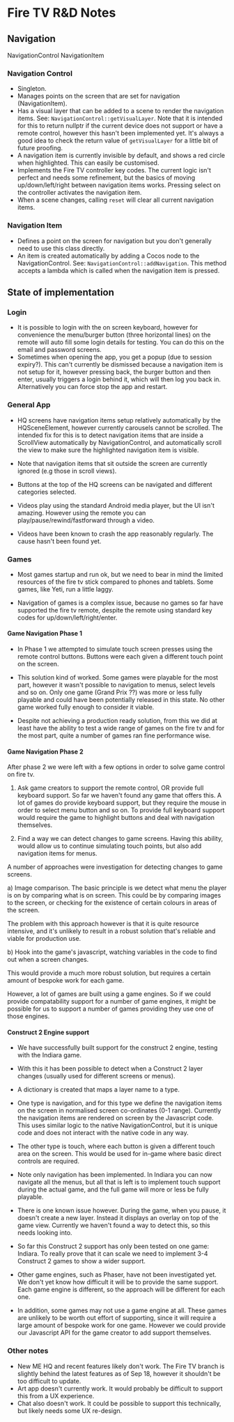 # Fire TV R&D Notes

## Navigation

NavigationControl
NavigationItem

### Navigation Control

* Singleton.
* Manages points on the screen that are set for navigation (NavigationItem).
* Has a visual layer that can be added to a scene to render the navigation items. See: `NavigationControl::getVisualLayer`. Note that it is intended for this to return nullptr if the current device does not support or have a remote control, however this hasn't been implemented yet. It's always a good idea to check the return value of `getVisualLayer` for a little bit of future proofing.
* A navigation item is currently invisible by default, and shows a red circle when highlighted. This can easily be customised.
* Implements the Fire TV controller key codes. The current logic isn't perfect and needs some refinement, but the basics of moving up/down/left/right between navigation items works. Pressing select on the controller activates the navigation item.
* When a scene changes, calling `reset` will clear all current navigation items.

### Navigation Item

* Defines a point on the screen for navigation but you don't generally need to use this class directly.
* An item is created automatically by adding a Cocos node to the NavigationControl. See: `NavigationControl::addNavigation`. This method accepts a lambda which is called when the navigation item is pressed.


## State of implementation

### Login

* It is possible to login with the on screen keyboard, however for convenience the menu/burger button (three horizontal lines) on the remote will auto fill some login details for testing. You can do this on the email and password screens.
* Sometimes when opening the app, you get a popup (due to session expiry?). This can't currently be dismissed because a navigation item is not setup for it, however pressing back, the burger button and then enter, usually triggers a login behind it, which will then log you back in. Alternatively you can force stop the app and restart.

### General App

* HQ screens have navigation items setup relatively automatically by the HQSceneElement, however currently carousels cannot be scrolled. The intended fix for this is to detect navigation items that are inside a ScrollView automatically by NavigationControl, and automatically scroll the view to make sure the highlighted navigation item is visible.

* Note that navigation items that sit outside the screen are currently ignored (e.g those in scroll views).

* Buttons at the top of the HQ screens can be navigated and different categories selected.

* Videos play using the standard Android media player, but the UI isn't amazing. However using the remote you can play/pause/rewind/fastforward through a video.

* Videos have been known to crash the app reasonably regularly. The cause hasn't been found yet.

### Games

* Most games startup and run ok, but we need to bear in mind the limited resources of the fire tv stick compared to phones and tablets. Some games, like Yeti, run a little laggy.

* Navigation of games is a complex issue, because no games so far have supported the fire tv remote, despite the remote using standard key codes for up/down/left/right/enter.

#### Game Navigation Phase 1

* In Phase 1 we attempted to simulate touch screen presses using the remote control buttons. Buttons were each given a different touch point on the screen.

* This solution kind of worked. Some games were playable for the most part, however it wasn't possible to navigation to menus, select levels and so on. Only one game (Grand Prix ??) was more or less fully playable and could have been potentially released in this state. No other game worked fully enough to consider it viable.

* Despite not achieving a production ready solution, from this we did at least have the ability to test a wide range of games on the fire tv and for the most part, quite a number of games ran fine performance wise.

#### Game Navigation Phase 2

After phase 2 we were left with a few options in order to solve game control on fire tv.

1. Ask game creators to support the remote control, OR provide full keyboard support. So far we haven't found any game that offers this. A lot of games do provide keyboard support, but they require the mouse in order to select menu button and so on. To provide full keyboard support would require the game to highlight buttons and deal with navigation themselves.

2. Find a way we can detect changes to game screens. Having this ability, would allow us to continue simulating touch points, but also add navigation items for menus.

A number of approaches were investigation for detecting changes to game screens.

a) Image comparison. The basic principle is we detect what menu the player is on by comparing what is on screen. This could be by comparing images to the screen, or checking for the existence of certain colours in areas of the screen.

The problem with this approach however is that it is quite resource intensive, and it's unlikely to result in a robust solution that's reliable and viable for production use.

b) Hook into the game's javascript, watching variables in the code to find out when a screen changes.

This would provide a much more robust solution, but requires a certain amount of bespoke work for each game.

However, a lot of games are built using a game engines. So if we could provide compatability support for a number of game engines, it might be possible for us to support a number of games providing they use one of those engines.

#### Construct 2 Engine support

* We have successfully built support for the construct 2 engine, testing with the Indiara game.

* With this it has been possible to detect when a Construct 2 layer changes (usually used for different screens or menus).

* A dictionary is created that maps a layer name to a type. 

* One type is navigation, and for this type we define the navigation items on the screen in normalised screen co-ordinates (0-1 range). Currently the navigation items are rendered on screen by the Javascript code. This uses similar logic to the native NavigationControl, but it is unique code and does not interact with the native code in any way.

* The other type is touch, where each button is given a different touch area on the screen. This would be used for in-game where basic direct controls are required. 

* Note only navigation has been implemented. In Indiara you can now navigate all the menus, but all that is left is to implement touch support during the actual game, and the full game will more or less be fully playable.

* There is one known issue however. During the game, when you pause, it doesn't create a new layer. Instead it displays an overlay on top of the game view. Currently we haven't found a way to detect this, so this needs looking into.

* So far this Construct 2 support has only been tested on one game: Indiara. To really prove that it can scale we need to implement 3-4 Construct 2 games to show a wider support.

* Other game engines, such as Phaser, have not been investigated yet. We don't yet know how difficult it will be to provide the same support. Each game engine is different, so the approach will be different for each one. 

* In addition, some games may not use a game engine at all. These games are unlikely to be worth out effort of supporting, since it will require a large amount of bespoke work for one game. However we could provide our Javascript API for the game creator to add support themselves.

### Other notes

* New ME HQ and recent features likely don't work. The Fire TV branch is slightly behind the latest features as of Sep 18, however it shouldn't be too difficult to update.
* Art app doesn't currently work. It would probably be difficult to support this from a UX experience.
* Chat also doesn't work. It could be possible to support this technically, but likely needs some UX re-design.

